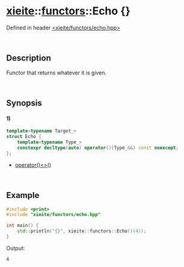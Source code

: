 # [xieite](../../xieite.md)\:\:[functors](../../functors.md)\:\:Echo \{\}
Defined in header [<xieite/functors/echo.hpp>](../../../include/xieite/functors/echo.hpp)

&nbsp;

## Description
Functor that returns whatever it is given.

&nbsp;

## Synopsis
#### 1)
```cpp
template<typename Target_>
struct Echo {
    template<typename Type_>
    constexpr decltype(auto) operator()(Type_&&) const noexcept;
};
```
- [operator\(\)\<\>\(\)](./structures/echo/1/operators/call.md)

&nbsp;

## Example
```cpp
#include <print>
#include "xieite/functors/echo.hpp"

int main() {
    std::println("{}", xieite::functors::Echo()(4));
}
```
Output:
```
4
```
